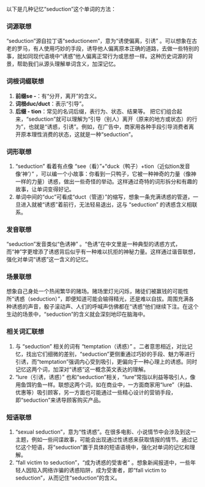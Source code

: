 以下是几种记忆“seduction”这个单词的方法：

### 词源联想
“seduction”源自拉丁语“seductionem”，意为“诱使偏离，引诱” 。可以想象在古老的罗马，有人使用巧妙的手段，诱导他人偏离原本正确的道路，去做一些特别的事，就如同现代语境中“诱惑”他人偏离正常行为或思想一样。这种历史词源的背景，帮助我们从源头理解单词含义，加深记忆。

### 词根词缀联想
1. **前缀se -**：有“分开，离开”的含义。
2. **词根duc/duct**：表示“引导”。
3. **后缀 - tion**：常见的名词后缀，表行为、状态、结果等。
把它们组合起来，“seduction”就可以理解为“引导（别人）离开（原来的地方或状态）的行为”，也就是“诱惑，引诱”。例如，在广告中，商家用各种手段引导消费者离开原本理性消费的状态，这就是一种“seduction”。

### 词形联想
1. “seduction” 看着有点像 “see（看）”+“duck（鸭子）+tion（近似tion发音像‘神’）” ，可以编一个小故事：你看到一只鸭子，它被一种神奇的力量（像神一样的力量）诱惑，做出一些奇怪的举动。这样通过奇特的词形拆分和有趣的故事，让单词变得好记。
2. 单词中间的“duc”可看成“duct（管道）”的缩写，想象一条充满诱惑的管道，一旦进入就被“诱惑”着前行，无法轻易退出，这与 “seduction” 的诱惑含义相联系。

### 发音联想
“seduction”发音类似“色诱神” 。“色诱”在中文里是一种典型的诱惑方式，而“神”字更增添了诱惑背后似乎有一种难以抗拒的神秘力量。这样通过谐音联想，强化对单词“诱惑”这一含义的记忆。

### 场景联想
想象自己身处一个热闹繁华的赌场。赌场里灯光闪烁，赌徒们被赢钱的可能性所“诱惑（seduction）”，即便知道可能会输得精光，还是难以自拔。周围充满各种诱惑的声音，骰子滚动声、人们的呼喊声仿佛都在“诱惑”他们继续下注。在这个生动的场景中，“seduction”的含义就会深刻地印在脑海中。

### 相关词汇联想
1. 与 “seduction” 相关的词有 “temptation（诱惑）” 。二者意思相近，对比记忆，找出它们细微的差别，“seduction”更侧重通过巧妙的手段、魅力等进行引诱，而“temptation”强调内心受到吸引，更偏向于一种心理上的诱惑。同时记忆这两个词，加深对“诱惑”这一概念英文表达的理解。
2. “lure（引诱，诱惑）” 也和“seduction”相关，“lure”常指以利益等吸引人，像用鱼饵钓鱼一样。联想这两个词，如在商业中，一方面商家用“lure”（利益、优惠等）吸引顾客，另一方面也可能通过一些精心设计的营销手段，即“seduction”来诱导顾客购买产品。

### 短语联想
1. “sexual seduction”，意为“性诱惑”。在很多电影、小说情节中会涉及到这一主题，例如一些间谍故事，可能会出现通过性诱惑来获取情报的情节。通过记忆这个短语，将“seduction”置于具体的短语语境中，强化对单词的记忆和理解。
2. “fall victim to seduction”，“成为诱惑的受害者” 。想象新闻报道中，一些年轻人因陷入网络诈骗的诱惑陷阱，成为受害者，即“fall victim to seduction”，从而记住“seduction”的含义。 